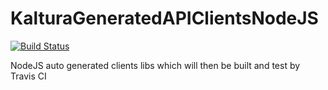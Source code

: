 # KalturaGeneratedAPIClientsNodeJS
[![Build Status](https://travis-ci.org/kaltura/KalturaGeneratedAPIClientsNodeJS.svg?branch=master)](https://travis-ci.org/kaltura/KalturaGeneratedAPIClientsNodeJS)

NodeJS auto generated clients libs which will then be built and test by Travis CI
